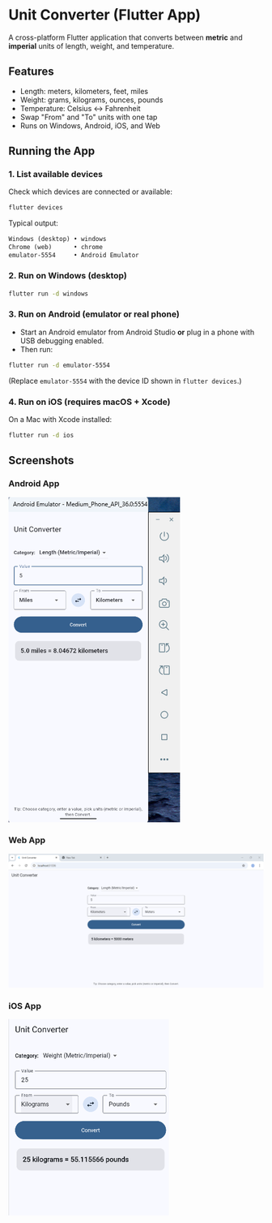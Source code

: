 # Unit Converter (Flutter App)

A cross-platform Flutter application that converts between **metric** and **imperial** units of length, weight, and temperature.

## Features
- Length: meters, kilometers, feet, miles
- Weight: grams, kilograms, ounces, pounds
- Temperature: Celsius ↔ Fahrenheit
- Swap "From" and "To" units with one tap
- Runs on Windows, Android, iOS, and Web

## Running the App

### 1. List available devices
Check which devices are connected or available:
```bash
flutter devices
```

Typical output:
```
Windows (desktop) • windows
Chrome (web)      • chrome
emulator-5554     • Android Emulator
```

### 2. Run on Windows (desktop)
```bash
flutter run -d windows
```

### 3. Run on Android (emulator or real phone)
- Start an Android emulator from Android Studio **or** plug in a phone with USB debugging enabled.
- Then run:
```bash
flutter run -d emulator-5554
```
(Replace `emulator-5554` with the device ID shown in `flutter devices`.)

### 4. Run on iOS (requires macOS + Xcode)
On a Mac with Xcode installed:
```bash
flutter run -d ios
```

## Screenshots
### Android App
![Android App Screenshot](AndroidScreenshot.png)
### Web App
![Web App Screenshot](WebScreenshot.png)
### iOS App
![iOS App Screenshot](iOSScreenshot.png)

